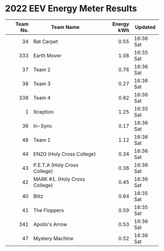 # 2022 EEV Energy Meter Results
|Team No.|Team Name|Energy kWh|Updated|
|---:|---|---:|---|
|34|Rat Carpet|0.55|16:36 Sat|
|333|Earth Mover|1.08|16:35 Sat|
|37|Team 2|0.76|16:36 Sat|
|38|Team 3|0.27|16:36 Sat|
|338|Team 4|0.82|16:36 Sat|
|1|Xception|1.25|16:35 Sat|
|36|In-Sync|0.17|16:36 Sat|
|48|Team 1|1.12|16:36 Sat|
|44|ENZO (Holy Cross College)|0.34|16:36 Sat|
|43|P.E.T.A (Holy Cross College)|0.36|16:36 Sat|
|42|MARK #1. (Holy Cross College)|0.45|16:36 Sat|
|40|Blitz|0.64|16:35 Sat|
|41|The Floppers|0.59|16:35 Sat|
|341|Apollo's Arrow|0.53|16:36 Sat|
|47|Mystery Machine|0.52|16:36 Sat|
